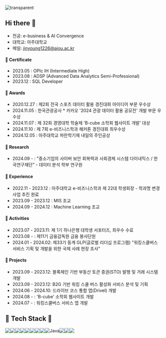 ![transparent](https://capsule-render.vercel.app/api?type=waving&color=auto&text=Jinyoung's%20Page&height=220&fontSize=60)


## Hi there 👋 
- 전공: e-business & AI Convergence  
- 대학교: 아주대학교
- 메일: jinyoung1226@ajou.ac.kr

#### 📜 Certificate
- 2023.05 : OPIc IH (Intermediate High)
- 2023.08 : ADSP (Advanced Data Analytics Semi-Professional)
- 2023.12 : SQL Developer

#### 🏅 Awards
- 2020.12.27 : 제2회 전국 스포츠 데이터 활용 경진대회 아이디어 부문 우수상
- 2024.11.05 : 한국관광공사 * 카카오 '2024 관광 데이터 활용 공모전' 개발 부문 우수상
- 2024.11.07 : 제 32회 경영대학 학술제 'B-cube 소학회 웹사이트 개발' 대상
- 2024.11.10 : 제 7회 e-비즈니스학과 해커톤 경진대회 최우수상
- 2024.12.05 : 아주대학교 파란학기제 내일의 주인공상

#### 🔬 Research
- 2024.09 -  : "중소기업의 사이버 보안 회복력과 사회경제 시스템 다이내믹스 / 한국연구재단” - 데이터 분석 학부 연구원

#### 👔 Experience
- 2022.11 - 2023.12 : 아주대학교 e-비즈니스학과 제 22대 학생회장 - 학과명 변경 사업 추진 완료
- 2023.09 - 2023.12 : MIS 조교
- 2024.09 - 2024.12 : Machine Learning 조교

#### 📍 Activities
- 2023.07 - 2023.11: 제 1기 하나은행 대학생 서포터즈, 최우수 수료
- 2023.08 - : 제11기 금융감독원 금융 봉사단원
- 2024.01 - 2024.02: 제33기 동계 GLP(글로벌 리더십 프로그램) "워킹스쿨버스 서비스 기획 및 개발을 위한 국제 사례 현장 조사"

#### 📗 Projects
- 2023.09 - 2023.12:  블록체인 기반 부동산 토큰 증권(STO) 발행 및 거래 시스템 개발
- 2023.09 - 2023.12: B2G 기반 워킹 스쿨 버스 활성화 서비스 분석 및 기획
- 2024.06 - 2024.10: 드라이브 코스 통합 앱(Drivel) 개발
- 2024.08 - : 'B-cube' 소학회 웹사이트 개발
- 2024.07 - : 워킹스쿨버스 서비스 앱 개발


## 🍔 Tech Stack 🍔
<div style="display:flex; flex-direction:row;">
 <img src="https://img.shields.io/badge/HTML5-E34F26?style=for-the-badge&logo=HTML5&logoColor=white">
 <img src="https://img.shields.io/badge/CSS3-1572B6?style=for-the-badge&logo=CSS3&logoColor=white">
 <img src="https://img.shields.io/badge/JavaScript-F7DF1E?style=for-the-badge&logo=JavaScript&logoColor=white">
  <img src="https://img.shields.io/badge/r-%23276DC3.svg?style=for-the-badge&logo=r&logoColor=white">
 <br>
  <img src="https://img.shields.io/badge/React-61DAFB?style=for-the-badge&logo=React&logoColor=white">
  <img src="https://img.shields.io/badge/ReactNative-61DAFB?style=for-the-badge&logo=React&logoColor=white">
 <img src="https://img.shields.io/badge/Python-3776AB?style=for-the-badge&logo=Python&logoColor=white">
  <br>
 <img src="https://img.shields.io/badge/MySQL-4479A1?style=for-the-badge&logo=MySQL&logoColor=white">
  <img alt="Java" src ="https://img.shields.io/badge/Java-007396.svg?&style=for-the-badge&logo=OpenJDK&logoColor=white"/>
  <img src="https://img.shields.io/badge/Spring-6DB33F?style=for-the-badge&logo=Spring&logoColor=white">
  <img src="https://img.shields.io/badge/Redis-FF4438?style=for-the-badge&logo=Redis&logoColor=white">
 <br>
 <img src="https://img.shields.io/badge/git-F05032?style=for-the-badge&logo=git&logoColor=white">
</div>



















